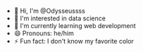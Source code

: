 - 👋 Hi, I'm @Odysseussss
- 👀 I'm interested in data science
- 🌱 I'm currently learning web development
- 😄 Pronouns: he/him
- ⚡ Fun fact: I don't know my favorite color
